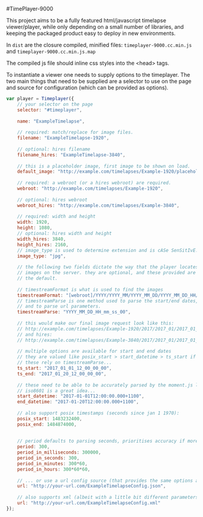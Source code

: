 #TimePlayer-9000

This project aims to be a fully featured html/javascript timelapse 
viewer/player, while only depending on a small number of libraries, and 
keeping the packaged product easy to deploy in new environments.

In `dist` are the closure compiled, minified files:
`timeplayer-9000.cc.min.js` and `timeplayer-9000.cc.min.js.map`

The compiled js file should inline css styles into the \<head\> tags.

To instantiate a viewer one needs to supply options to the timeplayer.
The two main things that need to be supplied are a selector to use on 
the page and source for configuration (which can be provided as options).


```javascript
var player = Timeplayer({
    // your selector on the page
    selector: "#timeplayer",
    
    name: "ExampleTimelapse",
    
    // required: match/replace for image files.
    filename: "ExampleTimelapse-1920",
    
    // optional: hires filename
    filename_hires: "ExampleTimelapse-3840",
    
    // this is a placeholder image, first image to be shown on load.
    default_image: "http://example.com/timelapses/Example-1920/placeholder.jpg",
    
    // required: a webroot (or a hires webroot) are required.
    webroot: "http://example.com/timelapses/Example-1920",
    
    // optional: hires webroot
    webroot_hires: "http://example.com/timelapses/Example-3840",
    
    // required: width and height
    width: 1920,
    height: 1080,
    // optional: hires width and height
    width_hires: 3840,
    height_hires: 2160,
    // image_type is used to determine extension and is cASe SenSitIvE!
    image_type: "jpg",
    
    // the following two fields dictate the way that the player locates 
    // images on the server. they are optional, and these provided are
    // the default.
    
    // timestreamFormat is what is used to find the images
    timestreamFormat: "[webroot]/YYYY/YYYY_MM/YYYY_MM_DD/YYYY_MM_DD_HH/[filename]_YYYY_MM_DD_HH_mm_ss_00.[extension]",
    // timestreamParse is one method used to parse the start/end dates,
    // and to parse url parameters.
    timestreamParse: "YYYY_MM_DD_HH_mm_ss_00",
    
    // this would make our final image request look like this:
    // http://example.com/timelapses/Example-1920/2017/2017_01/2017_01_10/2017_01_10_12/ExampleTimelapse-1920_2017_01_10_12_15_00_00.jpg",
    // and hires: 
    // http://example.com/timelapses/Example-3840/2017/2017_01/2017_01_10/2017_01_10_12/ExampleTimelapse-3840_2017_01_10_12_15_00_00.jpg",
    
    // multiple options are available for start and end dates
    // they are valued like posix_start > start_datetime > ts_start if multiple provided
    // these rely on timestreamParse...
    ts_start: "2017_01_01_12_00_00_00",
    ts_end: "2017_01_20_12_00_00_00",
    
    // these need to be able to be accurately parsed by the moment.js library
    // iso8601 is a great idea...
    start_datetime: "2017-01-01T12:00:00.000+1100",
    end_datetime: "2017-01-20T12:00:00.000+1100",
    
    // also support posix timestamps (seconds since jan 1 1970):
    posix_start: 1483232400, 
    posix_end: 1484874000,
    
    
    // period defaults to parsing seconds, prioritises accuracy if more than one field is provided.
    period: 300,
    period_in_milliseconds: 300000,
    period_in_seconds: 300,
    period_in_minutes: 300*60,
    period_in_hours: 300*60*60,
    
    // ... or use a url config source (that provides the same options as above)
    url: "http://your-url.com/ExampleTimelapseConfig.json",
    
    // also supports xml (albeit with a little bit different parameters, see xml support
    url: "http://your-url.com/ExampleTimelapseConfig.xml"
});
```
